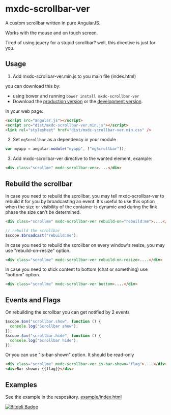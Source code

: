 # mxdc-scrollbar-ver

A custom scrollbar written in pure AngularJS.

Works with the mouse and on touch screen.

Tired of using jquery for a stupid scrollbar? well, this directive is just for you.

## Usage

1. Add mxdc-scrollbar-ver.min.js to you main file (index.html)

you can download this by:

- using bower and running `bower install mxdc-scrollbar-ver`
- Download the [production version][min] or the [development version][max].

[min]: https://raw.github.com/conlaigi1497/mxdc-scrollbar-ver/master/dist/angular-mxdc-scrollbar-ver.min.js
[max]: https://raw.github.com/conlaigi1497/mxdc-scrollbar-ver/master/dist/angular-mxdc-scrollbar-ver.js

In your web page:

```html
<script src="angular.js"></script>
<script src="dist/mxdc-scrollbar-ver.min.js"></script>
<link rel="stylesheet" href="dist/mxdc-scrollbar-ver.min.css" />
```

2. Set `ngScrollbar` as a dependency in your module

```javascript
var myapp = angular.module("myapp", ["ngScrollbar"]);
```

3. Add mxdc-scrollbar-ver directive to the wanted element, example:

```html
<div class="scrollme" mxdc-scrollbar-ver>....</div>
```

## Rebuild the scrollbar

In case you need to rebuild the scrollbar, you may tell mxdc-scrollbar-ver to rebuild it for you by broadcasting an event.
It's useful to use this option when the size or visibility of the container is dynamic and during the link phase the size can't be determined.

```html
<div class="scrollme" mxdc-scrollbar-ver rebuild-on="rebuild:me">....</div>
```

```javascript
// rebuild the scrollbar
$scope.$broadcast("rebuild:me");
```

In case you need to rebuild the scrollbar on every window's resize, you may use "rebuild-on-resize" option.

```html
<div class="scrollme" mxdc-scrollbar-ver rebuild-on-resize>....</div>
```

In case you need to stick content to bottom (chat or something) use "bottom" option.

```html
<div class="scrollme" mxdc-scrollbar-ver bottom>....</div>
```

## Events and Flags

On rebuilding the scrollbar you can get notified by 2 events

```javascript
$scope.$on("scrollbar.show", function () {
  console.log("Scrollbar show");
});
$scope.$on("scrollbar.hide", function () {
  console.log("Scrollbar hide");
});
```

Or you can use "is-bar-shown" option. It should be read-only

```html
<div class="scrollme" mxdc-scrollbar-ver is-bar-shown="flag">....</div>
<div>Bar shown: {{flag}}</div>
```

## Examples

See the example in the respository.
[example/index.html](https://htmlpreview.github.io/?https://github.com/conlaigi1497/mxdc-scrollbar-ver/blob/master/example/index.html)

[![Bitdeli Badge](https://d2weczhvl823v0.cloudfront.net/conlaigi1497/mxdc-scrollbar-ver/trend.png)](https://bitdeli.com/free "Bitdeli Badge")
